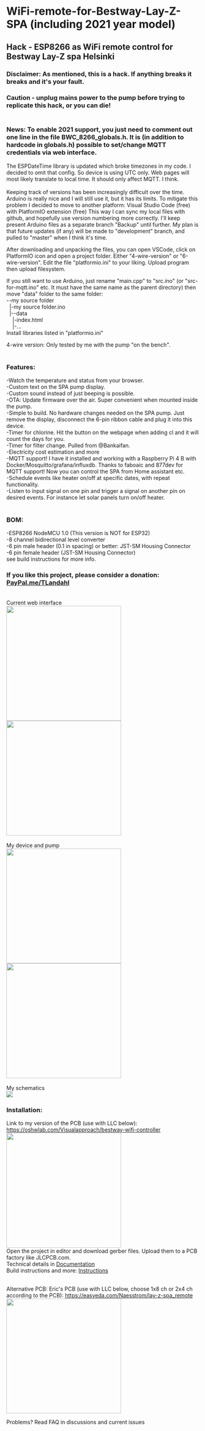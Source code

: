 # WiFi-remote-for-Bestway-Lay-Z-SPA (including 2021 year model)
## Hack - ESP8266 as WiFi remote control for Bestway Lay-Z spa Helsinki<br>
### Disclaimer: As mentioned, this is a hack. If anything breaks it breaks and it's your fault.<br>
### Caution - unplug mains power to the pump before trying to replicate this hack, or you can die! <br><br>
### News: To enable 2021 support, you just need to comment out one line in the file BWC_8266_globals.h. It is (in addition to hardcode in globals.h) possible to set/change MQTT credentials via web interface.
The ESPDateTime library is updated which broke timezones in my code. I decided to omit that config. So device is using UTC only. Web pages will most likely translate to local time. It should only affect MQTT. I think.<br><br>
Keeping track of versions has been increasingly difficult over the time.
Arduino is really nice and I will still use it, but it has its limits.
To mitigate this problem I decided to move to another platform:
Visual Studio Code (free) with PlatformIO extension (free)
This way I can sync my local files with github, and hopefully use version numbering more correctly.
I'll keep present Arduino files as a separate branch "Backup" until further.
My plan is that future updates (if any) will be made to "development" branch, and pulled to "master" when I think it's time.<br>

After downloading and unpacking the files, you can open VSCode, click on PlatformIO icon and open a project folder. Either "4-wire-version" or "6-wire-version". Edit the file "platformio.ini" to your liking. Upload program then upload filesystem.<br>


If you still want to use Arduino, just rename "main.cpp" to "src.ino" (or "src-for-mqtt.ino" etc. It must have the same name as the parent directory) then move "data" folder to the same folder:<br>
--my source folder<br>
&nbsp;&nbsp;|-my source folder.ino<br>
&nbsp;&nbsp;|--data<br>
&nbsp;&nbsp;&nbsp;&nbsp;|-index.html<br>
&nbsp;&nbsp;&nbsp;&nbsp;|-...<br>
Install libraries listed in "platformio.ini"<br>

4-wire version: Only tested by me with the pump "on the bench".
<br><br>

### Features:<br>
-Watch the temperature and status from your browser.<br>
-Custom text on the SPA pump display.<br>
-Custom sound instead of just beeping is possible.<br>
-OTA: Update firmware over the air. Super convenient when mounted inside the pump.<br>
-Simple to build. No hardware changes needed on the SPA pump. Just remove the display, disconnect the 6-pin ribbon cable and plug it into this device.<br>
-Timer for chlorine. Hit the button on the webpage when adding cl and it will count the days for you.<br>
-Timer for filter change. Pulled from @Bankaifan.<br>
-Electricity cost estimation and more<br>
-MQTT support! I have it installed and working with a Raspberry Pi 4 B with Docker/Mosquitto/grafana/influxdb. Thanks to faboaic and 877dev for MQTT support! Now you can control the SPA from Home assistant etc.<br>
-Schedule events like heater on/off at specific dates, with repeat functionality.<br>
-Listen to input signal on one pin and trigger a signal on another pin on desired events. For instance let solar panels turn on/off heater.<br>
<br>
### BOM:<br>
-ESP8266 NodeMCU 1.0 (This version is NOT for ESP32)<br>
-8 channel bidirectional level converter<br>
-6 pin male header (0.1 in spacing) or better: JST-SM Housing Connector<br>
-6 pin female header (JST-SM Housing Connector)<br>
see build instructions for more info.

### If you like this project, please consider a donation: <a href="Http://PayPal.me/TLandahl">PayPal.me/TLandahl</a><br>
<br>Current web interface<br>
<img src="./pics/spacontrol.png" width="300"> 
<img src="./pics/spaconfig.png" width="300"><br>
<br>My device and pump<br>
<img src="./pics/device.jpg" width="300">
<img src="./pics/pump.jpg" width="300"><br>
<br>My schematics<br>
<img src="./pics/schematic2.png"><br>


### Installation:<br>

Link to my version of the PCB (use with LLC below): https://oshwlab.com/Visualapproach/bestway-wifi-controller <br>
<img src="./pics/txs0108e.jpg" width="300"><br>
Open the project in editor and download gerber files. Upload them to a PCB factory like JLCPCB.com. <br>
Technical details in <a href="./bwc_docs.xlsx">Documentation</a> <br>
Build instructions and more: <a href="./Build-instructions-Bestway-WiFi-remote.pdf">Instructions</a> <br><br>

Alternative PCB: Eric's PCB (use with LLC below, choose 1x8 ch or 2x4 ch according to the PCB): https://easyeda.com/Naesstrom/lay-z-spa_remote <br>
<img src="./pics/LLC_eric.jpg" width="300"><br>


Problems? Read FAQ in discussions and current issues
